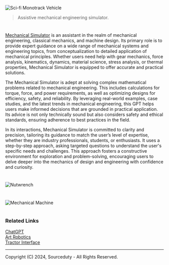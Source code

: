 ![Sci-fi Monotrack Vehicle](https://github.com/user-attachments/assets/1aae9c6d-172d-4b13-ab60-a68a8d452e46)

> Assistive mechanical engineering simulator.

#

[Mechanical Simulator](https://chatgpt.com/g/g-tDh9fIgp2-mechanical-simulator) is an assistant in the realm of mechanical engineering, classical mechanics, and machine design. Its primary role is to provide expert guidance on a wide range of mechanical systems and engineering topics, from conceptualization to detailed application of mechanical principles. Whether users need help with gear mechanics, force analysis, kinematics, dynamics, material science, stress analysis, or thermal properties, Mechanical Simulator is equipped to offer accurate and practical solutions.

The Mechanical Simulator is adept at solving complex mathematical problems related to mechanical engineering. This includes calculations for torque, force, and power requirements, as well as optimizing designs for efficiency, safety, and reliability. By leveraging real-world examples, case studies, and the latest trends in mechanical engineering, this GPT helps users make informed decisions that are grounded in practical application. Its advice is not only technically sound but also considers safety and ethical standards, ensuring adherence to best practices in the field.

In its interactions, Mechanical Simulator is committed to clarity and precision, tailoring its guidance to match the user’s level of expertise, whether they are industry professionals, students, or enthusiasts. It uses a step-by-step approach, asking targeted questions to understand the user's specific needs and challenges. This approach fosters a constructive environment for exploration and problem-solving, encouraging users to delve deeper into the mechanics of design and engineering with confidence and curiosity.

#
![Nutwrench](https://github.com/user-attachments/assets/d7b1b931-912c-45ba-9122-0da2752f62de)
#
![Mechanical Machine](https://github.com/user-attachments/assets/7c1c879e-c6ef-4656-83ce-dbcc5c0567bd)

#
### Related Links

[ChatGPT](https://github.com/sourceduty/ChatGPT)
<br>
[Art Robotics](https://github.com/sourceduty/Art_Robotics)
<br>
[Tractor Interface](https://github.com/sourceduty/Tractor_Interface)

***
Copyright (C) 2024, Sourceduty - All Rights Reserved.
